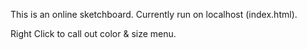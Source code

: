 This is an online sketchboard. 
Currently run on localhost (index.html).

Right Click to call out color & size menu.
